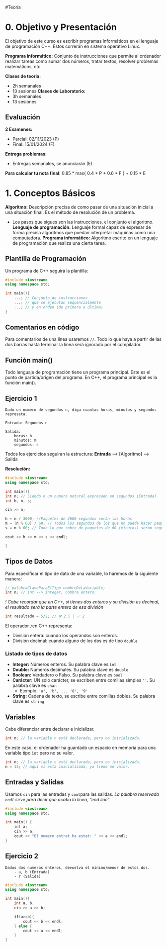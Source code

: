 #Teoría
# 0. Objetivo y Presentación
El objetivo de este curso es escribir programas informáticos en el lenguaje de programación C++. Estos correrán en sistema operativo Linux.

**Programa informático:** Conjunto de instrucciones que permite al ordenador realizar tareas como sumar dos números, tratar textos, resolver problemas matemáticos, etc.

**Clases de teoria:** 
* 2h semanales
* 13 sesiones
**Clases de Laboratorio:**
* 3h semanales
* 13 sesiones

## Evaluación
**2 Examenes:**
* Parcial: 02/11/2023 (P)
* Final: 15/01/2024 (F)

**Entrega problemas:**
* Entregas semanales, se anunciarán (E)

**Para calcular tu nota final:**
	0.85 * max{ 0.4 * P + 0.6 * F } + 0.15 * E

# 1. Conceptos Básicos
**Algoritmo:** Descripción precisa de como pasar de una situación inicial a una situación final. Es el método de resolución de un problema.
* Los pasos que sigues son las instrucciones, el conjunto el algoritmo.
**Lenguaje de programación:** Lenguaje formal capaz de expresar de forma precisa algoritmos que puedan interpretar máquinas como una computadora. 
**Programa informático:** Algoritmo escrito en un lenguaje de programación que realiza una cierta tarea.
## Plantilla de Programación

Un programa de C++ seguirá la plantilla:
```cpp
#include <iostream>
using namespace std;

int main(){
	...; // Conjunto de instrucciones
	...; // que se ejecutan sequencialmente
	...; // y en orden (de primera a última)
}
```
## Comentarios en código

Para comentarios de una línea usaremos ```//```. Todo lo que haya a partir de las dos barras hasta terminar la línea será ignorado por el compilador.

## Función main()

Todo lenguaje de programación tiene un programa principal. Este es el punto de partida/origen del programa. En C++, el programa principal es la función main().

## Ejercicio 1

```
Dado un numero de segundos n, diga cuantas horas, minutos y segundos represeta.

Entrada: Segundos n

Salida:
	horas: h
	minutos: m
	segundos: s
```

Todos los ejercicios seguiran la estructura:
**Entrada** --> [Algoritmo] --> Salida

**Resolución:**
```cpp
#include <iostream>
using namespace std;

int main(){
int n; // Siendo n un numero natural expresado en segundos (Entrada)
int h, m, s;

cin >> n;

h = n / 3600; //Paquetes de 3600 segundos serán las horas
m = (n % 60) / 60; // Todos los segundos de los que no pueda hacer paquetes de hora serán minutos
s = n % 60; // Todo lo que sobre de paquetes de 60 (minutos) seràn segundos.

cout << h << m << s << endl;

}
```

## Tipos de Datos
Para especificar el tipo de dato de una variable, lo haremos de la siguiente manera:

```cpp 
// palabraClaveParaElTipo nombreDeLaVariable;
int n; // int --> Integer, nombre entero.
```

*! Cabe recordar que en C++, si tienes dos enteros y su división es decimal, el resultado será la parte entera de esa división*

```cpp
int resultado = 5/2; // ❌ 2.5 | ✅ 2
```

El operador ```/```en C++ representa:
* División entera: cuando los operandos son enteros.
* División decimal: cuando alguno de los dos es de tipo ```double```
### Listado de tipos de datos

* **Integer:** Números enteros. Su palabra clave es ```ìnt```
* **Double:** Números decimales. Su palabra clave es ```double```
* **Boolean:** Verdadero o Falso. Su palabra clave es ```bool```
* **Carácter:** UN solo carácter, se escriben entre comillas simples ```''```. Su palabra clave es ```char```. 
	* Ejemplo: ```'a', 'b', ... '8', '9'```
* **String:** Cadena de texto, se escribe entre comillas dobles. Su palabra clave es ```string```

## Variables
Cabe diferenciar entre declarar e inicializar.

```cpp
int n; // la variable n está declarada, pero no inicializada.
```

En este caso, el ordenador ha guardado un espacio en memoria para una variable tipo ```ìnt``` pero no su valor.

```cpp
int n; // la variable n está declarada, pero no inicializada.
n = 13; // Aquí si esta inicializada, ya tiene un valor.
```

## Entradas y Salidas
Usamos ```cin``` para las entradas y ```cout```para las salidas.
*La palabra reservada ```endl``` sirve para decir que acaba la linea, "end line"*

```cpp
#include <iostream>
using namespace std;

int main() {
	int a;
	cin >> a;
	cout << "El numero entrat ha estat: " << a << endl;
}
```

## Ejercicio 2

```
Dados dos numeros enteros, devuelva el mínimo/menor de estos dos.
	- a, b (Entrada)
	- r (Salida)
```

```cpp
#include <iostream>
using namespace std;

int main(){
	int a, b;
	cin >> a >> b;

	if(a>=b){
		cout << b << endl;
	} else {
		cout << a << endl;
	}
}
```